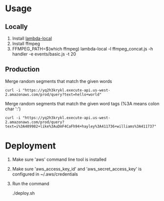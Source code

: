 # Usage

## Locally 

1. Install [lambda-local](https://www.npmjs.com/package/lambda-local)
2. Install ffmpeg
3. FFMPEG_PATH=$(which ffmpeg) lambda-local -l ffmpeg_concat.js -h handler -e events/basic.js -t 20

## Production

Merge random segments that match the given words

    curl -i "https://yq2h3krykl.execute-api.us-west-2.amazonaws.com/prod/query?text=hello+world"

Merge random segments that match the given word tags (%3A means colon char ':')

    curl -i "https://yq2h3krykl.execute-api.us-west-2.amazonaws.com/prod/query?text=i%3A409982+like%3AuDmF4CaFh94+hayley%3A411736+williams%3A411737"


# Deployment

1. Make sure 'aws' command line tool is installed
2. Make sure 'aws_access_key_id' and 'aws_secret_access_key' is configured in ~/.aws/credentials
3. Run the command

    ./deploy.sh







